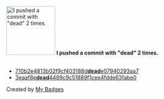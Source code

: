 <img src="https://my-badges.github.io/my-badges/dead-commit.png" alt="I pushed a commit with &quot;dead&quot; 2 times." title="I pushed a commit with &quot;dead&quot; 2 times." width="128">
<strong>I pushed a commit with &quot;dead&quot; 2 times.</strong>
<br><br>

- <a href="https://github.com/dwesh163/markdown-to-pdf/commit/710b2e4813b02f9cf403188ddeade07940293aa7">710b2e4813b02f9cf403188d<strong>dead</strong>e07940293aa7</a>
- <a href="https://github.com/dwesh163/InputGame/commit/3eaaf8edead4489c9c51889f1cee4fdde63fabe0">3eaaf8e<strong>dead</strong>4489c9c51889f1cee4fdde63fabe0</a>


Created by <a href="https://github.com/my-badges/my-badges">My Badges</a>